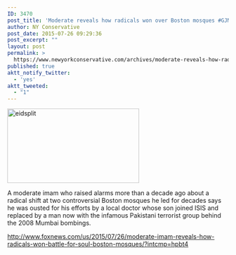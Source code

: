 ```yaml
---
ID: 3470
post_title: 'Moderate reveals how radicals won over Boston mosques #GJM #tcot #PJNET'
author: NY Conservative
post_date: 2015-07-26 09:29:36
post_excerpt: ""
layout: post
permalink: >
  https://www.newyorkconservative.com/archives/moderate-reveals-how-radicals-won-over-boston-mosques-gjm-tcot-pjnet/
published: true
aktt_notify_twitter:
  - 'yes'
aktt_tweeted:
  - "1"
---
```

<a href="http://newyorkconservative.s3.amazonaws.com/wp-content/uploads/2015/07/eidsplit.jpg"><img class="alignnone size-medium wp-image-3471" src="http://newyorkconservative.s3.amazonaws.com/wp-content/uploads/2015/07/eidsplit-300x169.jpg" alt="eidsplit" width="300" height="169" /></a>

A moderate imam who raised alarms more than a decade ago about a radical shift at two controversial Boston mosques he led for decades says he was ousted for his efforts by a local doctor whose son joined ISIS and replaced by a man now with the infamous Pakistani terrorist group behind the 2008 Mumbai bombings.

<a href="http://www.foxnews.com/us/2015/07/26/moderate-imam-reveals-how-radicals-won-battle-for-soul-boston-mosques/?intcmp=hpbt4">http://www.foxnews.com/us/2015/07/26/moderate-imam-reveals-how-radicals-won-battle-for-soul-boston-mosques/?intcmp=hpbt4</a>

&nbsp;